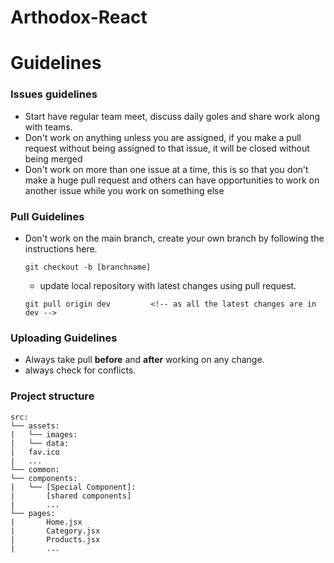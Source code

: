 # Arthodox-React

# Guidelines

### Issues guidelines

- Start have regular team meet, discuss daily goles and share work along with
  teams.
- Don't work on anything unless you are assigned, if you make a pull request
  without being assigned to that issue, it will be closed without being merged
- Don't work on more than one issue at a time, this is so that you don't make a
  huge pull request and others can have opportunities to work on another issue
  while you work on something else

### Pull Guidelines

- Don't work on the main branch, create your own branch by following the
  instructions here.

     ```git
     git checkout -b [branchname]
     ```

     - update local repository with latest changes using pull request.

     ```git
     git pull origin dev         <!-- as all the latest changes are in dev -->
     ```

### Uploading Guidelines

- Always take pull **before** and **after** working on any change.
- always check for conflicts.

### Project structure

```
src:
└── assets:
|   └── images:
|   └── data:
|   fav.ico
|   ...
└── common:
└── components:
|   └── [Special Component]:
|       [shared components]
|       ...
└── pages:
|       Home.jsx
|       Category.jsx
|       Products.jsx
|       ...
```
